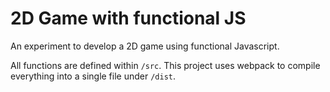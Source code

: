 # 2D Game with functional JS

An experiment to develop a 2D game using functional Javascript.

All functions are defined within `/src`. This project uses webpack to compile everything into a single file under `/dist`.
